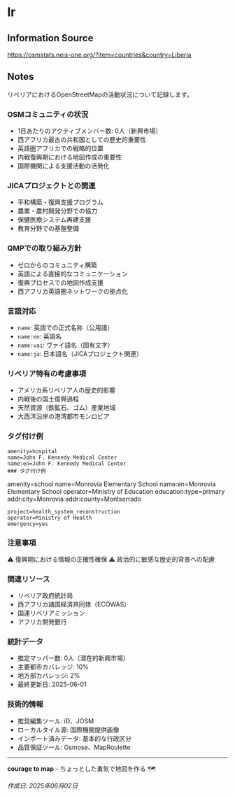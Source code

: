 # lr

## Information Source
https://osmstats.neis-one.org/?item=countries&country=Liberia

## Notes
リベリアにおけるOpenStreetMapの活動状況について記録します。

### OSMコミュニティの状況
- 1日あたりのアクティブメンバー数: 0人（新興市場）
- 西アフリカ最古の共和国としての歴史的重要性
- 英語圏アフリカでの戦略的位置
- 内戦復興期における地図作成の重要性
- 国際機関による支援活動の活発化

### JICAプロジェクトとの関連
- 平和構築・復興支援プログラム
- 農業・農村開発分野での協力
- 保健医療システム再建支援
- 教育分野での基盤整備

### QMPでの取り組み方針
- ゼロからのコミュニティ構築
- 英語による直接的なコミュニケーション
- 復興プロセスでの地図作成支援
- 西アフリカ英語圏ネットワークの拠点化

### 言語対応
- `name`: 英語での正式名称（公用語）
- `name:en`: 英語名
- `name:vai`: ヴァイ語名（固有文字）
- `name:ja`: 日本語名（JICAプロジェクト関連）

### リベリア特有の考慮事項
- アメリカ系リベリア人の歴史的影響
- 内戦後の国土復興過程
- 天然資源（鉄鉱石、ゴム）産業地域
- 大西洋沿岸の港湾都市モンロビア

### タグ付け例
```
amenity=hospital
name=John F. Kennedy Medical Center
name:en=John F. Kennedy Medical Center
### タグ付け例
```
amenity=school
name=Monrovia Elementary School
name:en=Monrovia Elementary School
operator=Ministry of Education
education:type=primary
addr:city=Monrovia
addr:county=Montserrado
```
project=health_system_reconstruction
operator=Ministry of Health
emergency=yes
```

### 注意事項
⚠️ 復興期における情報の正確性確保
⚠️ 政治的に敏感な歴史的背景への配慮

### 関連リソース
- リベリア政府統計局
- 西アフリカ諸国経済共同体（ECOWAS）
- 国連リベリアミッション
- アフリカ開発銀行

### 統計データ
- 推定マッパー数: 0人（潜在的新興市場）
- 主要都市カバレッジ: 10%
- 地方部カバレッジ: 2%
- 最終更新日: 2025-06-01

### 技術的情報
- 推奨編集ツール: iD、JOSM
- ローカルタイル源: 国際機関提供画像
- インポート済みデータ: 基本的な行政区分
- 品質保証ツール: Osmose、MapRoulette

---

**courage to map** - ちょっとした勇気で地図を作る 🗺️

*作成日: 2025年06月02日*
